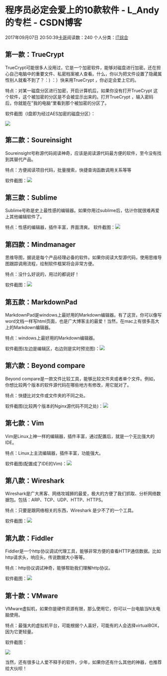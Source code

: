 # 程序员必定会爱上的10款软件 - L_Andy的专栏 - CSDN博客

2017年09月07日 20:50:39[卡哥](https://me.csdn.net/L_Andy)阅读数：240
个人分类：[IT综合](https://blog.csdn.net/L_Andy/article/category/917449)



## 第一款：TrueCrypt

TrueCrypt可能很多人没用过，它是一个加密软件，能够对磁盘进行加密。还在担心自己电脑中的重要文件、私密档案被人查看。什么，你以为把文件设置了隐藏属性别人就看不到了？：) ：）快来用TrueCrypt ，你必定会爱上它的。

特点：对某一磁盘分区进行加密，开启计算机后，如果你没有打开TrueCrypt 这个软件，这个被加密的分区是不会被显示出来的。打开TrueCrypt ，输入密码后，你就能在”我的电脑“里看到那个被加密的分区了。

软件截图（I盘即为经过AES加密的磁盘分区）：

![](https://img-blog.csdn.net/20170907204524592?watermark/2/text/aHR0cDovL2Jsb2cuY3Nkbi5uZXQvTF9BbmR5/font/5a6L5L2T/fontsize/400/fill/I0JBQkFCMA==/dissolve/70/gravity/Center)

## 第二款：Soureinsight

Soureinsight号称源代码阅读神奇，应该是阅读源代码最方便的软件，至今没有找到其替代产品。

特点：方便阅读项目代码，批量搜索，快捷查询函数调用关系等等

软件截图：![](https://img-blog.csdn.net/20170907204539454?watermark/2/text/aHR0cDovL2Jsb2cuY3Nkbi5uZXQvTF9BbmR5/font/5a6L5L2T/fontsize/400/fill/I0JBQkFCMA==/dissolve/70/gravity/Center)

## 第三款：Sublime

Sublime号称是史上最性感的编辑器。如果你用过sublime后，估计你就很难再爱上其他编辑软件了。

特点：性感的编辑器，插件丰富，界面清爽。
软件截图：![](https://img-blog.csdn.net/20170907204548100?watermark/2/text/aHR0cDovL2Jsb2cuY3Nkbi5uZXQvTF9BbmR5/font/5a6L5L2T/fontsize/400/fill/I0JBQkFCMA==/dissolve/70/gravity/Center)

## 第四款：Mindmanager

思维导图，据说是每个产品经理必备的软件。如果你阅读大型源代码，使用思维导图跟踪调用流程，绘制软件框架将会非常方便。

特点：没什么好说的，用过的都说好！

软件截图：![](https://img-blog.csdn.net/20170907204558147?watermark/2/text/aHR0cDovL2Jsb2cuY3Nkbi5uZXQvTF9BbmR5/font/5a6L5L2T/fontsize/400/fill/I0JBQkFCMA==/dissolve/70/gravity/Center)

## 第五款：MarkdownPad

MarkdownPad是windows上最好用的Markdown编辑器。有了这货，你可以像写word文档一样写html页面，也是广大博客主的最爱！当然，在mac上有很多高大上的Markdown编辑器。

特点：windows上最好用的Markdown编辑器。

软件截图(左边是编辑区，右边则是实时预览图)：![](https://img-blog.csdn.net/20170907204606633?watermark/2/text/aHR0cDovL2Jsb2cuY3Nkbi5uZXQvTF9BbmR5/font/5a6L5L2T/fontsize/400/fill/I0JBQkFCMA==/dissolve/70/gravity/Center)

## 第六款：Beyond compare

Beyond compare是一款文件比较工具，能够比较文件夹或者单个文件。例如，你想比较两个版本的软件源代码在哪些地方有修改，用它就对了。

特点：快捷比对文件或文件夹的不同之处。

软件截图(比较两个版本的Nginx源代码不同之处)：![](https://img-blog.csdn.net/20170907204613967?watermark/2/text/aHR0cDovL2Jsb2cuY3Nkbi5uZXQvTF9BbmR5/font/5a6L5L2T/fontsize/400/fill/I0JBQkFCMA==/dissolve/70/gravity/Center)

## 第七款：Vim

Vim是Linux上神一样的编辑器，插件丰富，通过配置后，就是一个无比强大的IDE。

特点：Linux上主流编辑器，插件丰富，功能强大。

软件截图(配置成了IDE的Vim)：![](https://img-blog.csdn.net/20170907204624233?watermark/2/text/aHR0cDovL2Jsb2cuY3Nkbi5uZXQvTF9BbmR5/font/5a6L5L2T/fontsize/400/fill/I0JBQkFCMA==/dissolve/70/gravity/Center)

## 第八款：Wireshark

Wireshark是广大黑客、网络攻城狮的最爱，极大的方便了我们抓取、分析网络数据包。包括：ARP、TCP、UDP、HTTP、HTTPS。

特点：只要是跟网络相关的东西，Wireshark 是少不了的一个工具。

软件截图：![](https://img-blog.csdn.net/20170907204633406?watermark/2/text/aHR0cDovL2Jsb2cuY3Nkbi5uZXQvTF9BbmR5/font/5a6L5L2T/fontsize/400/fill/I0JBQkFCMA==/dissolve/70/gravity/Center)

## 第九款：Fiddler

Fiddler是一个http协议调试代理工具，能够非常方便的查看HTTP通信数据。比如http请求头，响应头，传说数据大小等等。

特点：http协议调试神奇，能够帮助我们理解http协议。

软件截图：![](https://img-blog.csdn.net/20170907204641836?watermark/2/text/aHR0cDovL2Jsb2cuY3Nkbi5uZXQvTF9BbmR5/font/5a6L5L2T/fontsize/400/fill/I0JBQkFCMA==/dissolve/70/gravity/Center)

## 第十款：VMware

VMware虚拟机，如果你是硬件资源有限，那么使用它，你可以一台电脑当N太电脑使用。

特点：最强大的虚拟机平台，可能根据个人喜好，可能有的人会选择virtualBOX，因为它更轻量。

软件截图：

![](https://img-blog.csdn.net/20170907204650001?watermark/2/text/aHR0cDovL2Jsb2cuY3Nkbi5uZXQvTF9BbmR5/font/5a6L5L2T/fontsize/400/fill/I0JBQkFCMA==/dissolve/70/gravity/Center)

当然，还有很多让人爱不释手的软件，少年，如果你还有什么其他的神器，也推荐给大伙呗！

